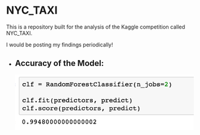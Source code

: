 # NYC_TAXI

This is a repository built for the analysis of the Kaggle competition called NYC_TAXI.

I would be posting my findings periodically!

* ## Accuracy of the Model:

  ![](Screenshots/Accuracy.png "Model Accuracy")
